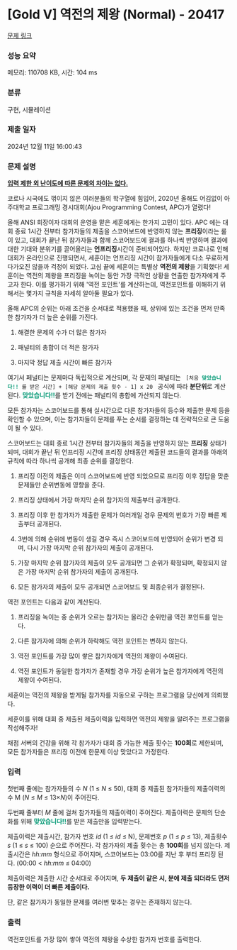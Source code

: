 # [Gold V] 역전의 제왕 (Normal) - 20417 

[문제 링크](https://www.acmicpc.net/problem/20417) 

### 성능 요약

메모리: 110708 KB, 시간: 104 ms

### 분류

구현, 시뮬레이션

### 제출 일자

2024년 12월 11일 16:00:43

### 문제 설명

<p><u><strong>입력 제한 외 난이도에 따른 문제의 차이는 없다.</strong></u></p>

<p>코로나 시국에도 꺾이지 않은 여러분들의 학구열에 힘입어, 2020년 올해도 어김없이 아주대학교 프로그래밍 경시대회(Ajou Programming Contest, APC)가 열렸다!</p>

<p>올해 ANSI 회장이자 대회의 운영을 맡은 세훈에게는 한가지 고민이 있다. APC 에는 대회 종료 1시간 전부터 참가자들의 제출을 스코어보드에 반영하지 않는 <strong>프리징</strong>이라는 룰이 있고, 대회가 끝난 뒤 참가자들과 함께 스코어보드에 결과를 하나씩 반영하며 결과에 대한 기대와 분위기를 끌어올리는 <strong>언프리징</strong>시간이 준비되어있다. 하지만 코로나로 인해 대회가 온라인으로 진행되면서, 세훈이는 언프리징 시간이 참가자들에게 다소 무료하게 다가오진 않을까 걱정이 되었다. 고심 끝에 세훈이는 특별상 <strong>역전의 제왕</strong>을 기획했다! 세훈이는 역전의 제왕을 프리징을 녹이는 동안 가장 극적인 상황을 연출한 참가자에게 주고자 한다. 이를 평가하기 위해 '역전 포인트'를 계산하는데, 역전포인트를 이해하기 위해서는 몇가지 규칙을 자세히 알아둘 필요가 있다.</p>

<p>올해 APC의 순위는 아래 조건을 순서대로 적용했을 때, 상위에 있는 조건을 먼저 만족한 참가자가 더 높은 순위를 가진다.</p>

<ol>
	<li>
	<p>해결한 문제의 수가 더 많은 참가자</p>
	</li>
	<li>
	<p>패널티의 총합이 더 적은 참가자</p>
	</li>
	<li>
	<p>마지막 정답 제출 시간이 빠른 참가자</p>
	</li>
</ol>

<p>여기서 페널티는 문제마다 독립적으로 계산되며, 각 문제의 패널티는 <code> [처음 <span style="font-weight: bold; color: #009874;">맞았습니다!!</span> 를 받은 시간] + [해당 문제의 제출 횟수 - 1] x 20 </code> 공식에 따라 <strong>분단위</strong>로 계산된다. <span style="font-weight: bold; color: #009874;">맞았습니다!!</span>를 받기 전에는 패널티의 총합에 가산되지 않는다.</p>

<p>모든 참가자는 스코어보드를 통해 실시간으로 다른 참가자들의 등수와 제출한 문제 등을 확인할 수 있으며, 이는 참가자들이 문제를 푸는 순서를 결정하는 데 전략적으로 큰 도움이 될 수 있다.</p>

<p>스코어보드는 대회 종료 1시간 전부터 참가자들의 제출을 반영하지 않는 <strong>프리징</strong> 상태가 되며, 대회가 끝난 뒤 언프리징 시간에 프리징 상태동안 제출된 코드들의 결과를 아래의 규칙에 따라 하나씩 공개해 최종 순위를 결정한다.</p>

<ol>
	<li>
	<p>프리징 이전의 제출은 이미 스코어보드에 반영 되었으므로 프리징 이후 정답을 맞춘 문제들만 순위변동에 영향을 준다.</p>
	</li>
	<li>
	<p>프리징 상태에서 가장 마지막 순위 참가자의 제출부터 공개한다.</p>
	</li>
	<li>
	<p>프리징 이후 한 참가자가 제출한 문제가 여러개일 경우 문제의 번호가 가장 빠른 제출부터 공개된다.</p>
	</li>
	<li>
	<p>3번에 의해 순위에 변동이 생길 경우 즉시 스코어보드에 반영되어 순위가 변경 되며, 다시 가장 마지막 순위 참가자의 제출이 공개된다.</p>
	</li>
	<li>
	<p>가장 마지막 순위 참가자의 제출이 모두 공개되면 그 순위가 확정되며, 확정되지 않은 가장 마지막 순위 참가자의 제출이 공개된다.</p>
	</li>
	<li>
	<p>모든 참가자의 제출이 모두 공개되면 스코어보드 및 최종순위가 결정된다.</p>
	</li>
</ol>

<p>역전 포인트는 다음과 같이 계산된다.</p>

<ol>
	<li>
	<p>프리징을 녹이는 중 순위가 오르는 참가자는 올라간 순위만큼 역전 포인트를 얻는다.</p>
	</li>
	<li>
	<p>다른 참가자에 의해 순위가 하락해도 역전 포인트는 변하지 않는다.</p>
	</li>
	<li>
	<p>역전 포인트를 가장 많이 쌓은 참가자에게 역전의 제왕이 수여된다.</p>
	</li>
	<li>
	<p>역전 포인트가 동일한 참가자가 존재할 경우 가장 순위가 높은 참가자에게 역전의 제왕이 수여된다.</p>
	</li>
</ol>

<p>세훈이는 역전의 제왕을 받게될 참가자를 자동으로 구하는 프로그램을 당신에게 의뢰했다.</p>

<p>세훈이를 위해 대회 중 제출된 제출이력을 입력하면 역전의 제왕을 알려주는 프로그램을 작성해주자!</p>

<p>채점 서버의 건강을 위해 각 참가자가 대회 중 가능한 제출 횟수는 <strong>100회</strong>로 제한되며, 모든 참가자들은 프리징 이전에 한문제 이상 맞았다고 가정한다.</p>

### 입력 

 <p>첫번째 줄에는 참가자들의 수 <em>N</em> (1 ≤ <em>N</em> ≤ 50), 대회 중 제출된 참가자들의 제출이력의 수 M (<em>N</em> ≤ <em>M</em> ≤ 13×<em>N</em>)이 주어진다.</p>

<p>두번째 줄부터 <em>M</em> 줄에 걸쳐 참가자들의 제출이력이 주어진다. 제출이력은 문제의 단순화를 위해 <span style="font-weight: bold; color: #009874;">맞았습니다!!</span>를 받은 제출만을 입력받는다.</p>

<p>제출이력은 제출시간, 참가자 번호 <em>id</em> (1 ≤ <em>id</em> ≤ N), 문제번호 <em>p</em> (1 ≤ <em>p</em> ≤ 13), 제출횟수 <em>s</em> (1 ≤ <em>s</em> ≤ 100) 순으로 주어진다. 각 참가자의 제출 횟수는 총 <strong>100회</strong>를 넘지 않는다. 제출시간은 <em>hh:mm</em> 형식으로 주어지며, 스코어보드는 03:00를 지난 후 부터 프리징 된다. (00:00 < <em>hh:mm</em> ≤ 04:00)</p>

<p>제출이력은 제출한 시간 순서대로 주어지며, <strong>두 제출이 같은 시, 분에 제출 되더라도 먼저 등장한 이력이 더 빠른 제출이다.</strong></p>

<p>단,  같은 참가자가 동일한 문제를 여러번 맞추는 경우는 존재하지 않는다.</p>

### 출력 

 <p>역전포인트를 가장 많이 쌓아 역전의 제왕을 수상한 참가자 번호를 출력한다.</p>

